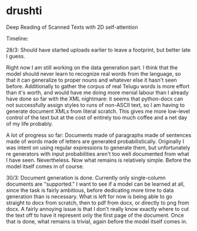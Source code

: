 # drushti
Deep Reading of Scanned Texts with 2D self-attention

Timeline:

28/3: Should have started uploads earlier to leave a footprint, but better late I guess.

Right now I am still working on the data generation part. I think that the model should never learn to recognize real words from the language, so that it can generalize to proper nouns and whatever else it hasn't seen before. Additionally to gather the corpus of real Telugu words is more effort than it's worth, and would have me doing more menial labour than I already have done so far with the XML nightmare: it seems that python-docx can not successfully assign styles to runs of non-ASCII text, so I am having to generate document XMLs from literal scratch. This gives me more low-level control of the text but at the cost of entirely too much coffee and a net day of my life probably.

A lot of progress so far: Documents made of paragraphs made of sentences made of words made of letters are generated probabilistically. Originally I was intent on using regular expressions to generate them, but unfortunately re generators with input probabilities aren't too well documented from what I have seen. Nevertheless. Now what remains is relatively simple. Before the model itself comes in of course.


30/3: Document generation is done. Currently only single-column documents are "supported." I want to see if a model can be learned at all, since the task is fairly ambitious, before dedicating more time to data generation than is necessary. What is left for now is being able to go straight to docx from scratch, then to pdf from docx, or directly to png from docx. A fairly annoying issue is that I don't really know exactly where to cut the text off to have it represent only the first page of the document. Once that is done, what remains is trivial, again before the model itself comes in.
